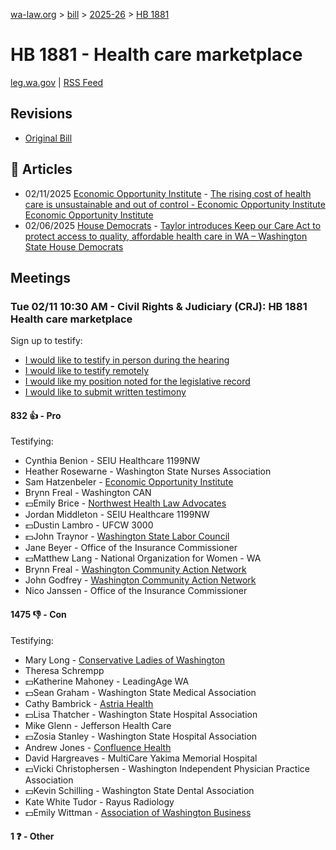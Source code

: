 [wa-law.org](/) > [bill](/bill/) > [2025-26](/bill/2025-26/) > [HB 1881](/bill/2025-26/hb/1881/)

# HB 1881 - Health care marketplace
[leg.wa.gov](https://app.leg.wa.gov/billsummary?BillNumber=1881&Year=2025&Initiative=false) | [RSS Feed](./rss.xml)

## Revisions
* [Original Bill](1/)

## 📰 Articles
* 02/11/2025 [Economic Opportunity Institute](/org/economic_opportunity_institute/) - [The rising cost of health care is unsustainable and out of control - Economic Opportunity Institute Economic Opportunity Institute](https://www.opportunityinstitute.org/blog/post/health-care-costs-unsustainable-out-of-control/#:~:text=House%20Bill%201881)
* 02/06/2025 [House Democrats](/org/house_democrats/) - [Taylor introduces Keep our Care Act to protect access to quality, affordable health care in WA – Washington State House Democrats](https://housedemocrats.wa.gov/blog/2025/02/06/rep-taylor-introduces-keep-our-care-act-to-protect-access-to-quality-affordable-health-care-in-wa/#:~:text=House%20Bill%201881)

## Meetings
### Tue 02/11 10:30 AM - Civil Rights & Judiciary (CRJ): HB 1881 Health care marketplace
Sign up to testify:
* [I would like to testify in person during the hearing](https://app.leg.wa.gov/csi/Testifier/Add?chamber=House&mId=32792&aId=163708&caId=25763&tId=1)
* [I would like to testify remotely](https://app.leg.wa.gov/csi/Testifier/Add?chamber=House&mId=32792&aId=163708&caId=25763&tId=2)
* [I would like my position noted for the legislative record](https://app.leg.wa.gov/csi/Testifier/Add?chamber=House&mId=32792&aId=163708&caId=25763&tId=3)
* [I would like to submit written testimony](https://app.leg.wa.gov/csi/Testifier/Add?chamber=House&mId=32792&aId=163708&caId=25763&tId=4)

#### 832 👍 - Pro
Testifying:
* Cynthia Benion - SEIU Healthcare 1199NW
* Heather Rosewarne - Washington State Nurses Association
* Sam Hatzenbeler - [Economic Opportunity Institute](/org/economic_opportunity_institute/)
* Brynn Freal - Washington CAN
* 💵Emily Brice - [Northwest Health Law Advocates](/org/northwest_health_law_advocates/)
* Jordan Middleton - SEIU Healthcare 1199NW
* 💵Dustin Lambro - UFCW 3000
* 💵John Traynor - [Washington State Labor Council](/org/washington_state_labor_council/)
* Jane Beyer - Office of the Insurance Commissioner
* 💵Matthew Lang - National Organization for Women - WA
* Brynn Freal - [Washington Community Action Network](/org/washington_community_action_network/)
* John Godfrey - [Washington Community Action Network](/org/washington_community_action_network/)
* Nico Janssen - Office of the Insurance Commissioner

#### 1475 👎 - Con
Testifying:
* Mary Long - [Conservative Ladies of Washington](/org/conservative_ladies_of_washington/)
* Theresa Schrempp
* 💵Katherine Mahoney - LeadingAge WA
* 💵Sean Graham - Washington State Medical Association
* Cathy Bambrick - [Astria Health](/org/astria_health/)
* 💵Lisa Thatcher - Washington State Hospital Association
* Mike Glenn - Jefferson Health Care
* 💵Zosia Stanley - Washington State Hospital Association
* Andrew Jones - [Confluence Health](/org/confluence_health/)
* David Hargreaves - MultiCare Yakima Memorial Hospital
* 💵Vicki Christophersen - Washington Independent Physician Practice Association
* 💵Kevin Schilling - Washington State Dental Association
* Kate White Tudor - Rayus Radiology
* 💵Emily Wittman - [Association of Washington Business](/org/association_of_washington_business/)

#### 1 ❓ - Other
